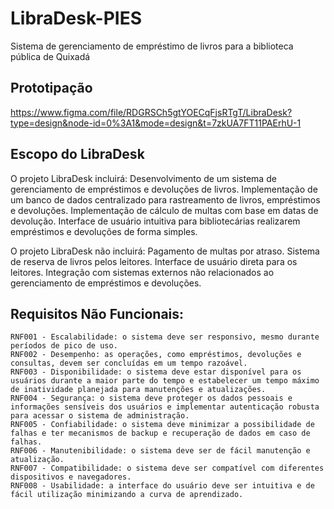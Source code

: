 # LibraDesk-PIES
Sistema de gerenciamento de empréstimo de livros para a biblioteca pública de Quixadá

## Prototipação

https://www.figma.com/file/RDGRSCh5gtYOECqFjsRTgT/LibraDesk?type=design&node-id=0%3A1&mode=design&t=7zkUA7FT11PAErhU-1

## Escopo do LibraDesk

O projeto LibraDesk incluirá:
    Desenvolvimento de um sistema de gerenciamento de empréstimos e devoluções de livros.
    Implementação de um banco de dados centralizado para rastreamento de livros, empréstimos e devoluções.
    Implementação de cálculo de multas com base em datas de devolução.
    Interface de usuário intuitiva para bibliotecárias realizarem empréstimos e devoluções de forma simples.

O projeto LibraDesk não incluirá:
    Pagamento de multas por atraso.
    Sistema de reserva de livros pelos leitores.
    Interface de usuário direta para os leitores.
    Integração com sistemas externos não relacionados ao gerenciamento de empréstimos e devoluções.



## Requisitos Não Funcionais:
    RNF001 - Escalabilidade: o sistema deve ser responsivo, mesmo durante períodos de pico de uso.
    RNF002 - Desempenho: as operações, como empréstimos, devoluções e consultas, devem ser concluídas em um tempo razoável.	
    RNF003 - Disponibilidade: o sistema deve estar disponível para os usuários durante a maior parte do tempo e estabelecer um tempo máximo de inatividade planejada para manutenções e atualizações.
    RNF004 - Segurança: o sistema deve proteger os dados pessoais e informações sensíveis dos usuários e implementar autenticação robusta para acessar o sistema de administração.
    RNF005 - Confiabilidade: o sistema deve minimizar a possibilidade de falhas e ter mecanismos de backup e recuperação de dados em caso de falhas.
    RNF006 - Manutenibilidade: o sistema deve ser de fácil manutenção e atualização.
    RNF007 - Compatibilidade: o sistema deve ser compatível com diferentes dispositivos e navegadores.
    RNF008 - Usabilidade: a interface do usuário deve ser intuitiva e de fácil utilização minimizando a curva de aprendizado.

